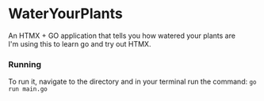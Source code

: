 # WaterYourPlants
An HTMX + GO application that tells you how watered your plants are  
I'm using this to learn go and try out HTMX.

### Running
To run it, navigate to the directory and in your terminal run the command: 
```go run main.go```
